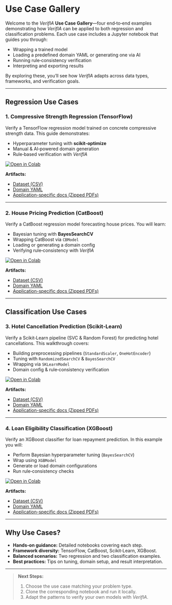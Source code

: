 # Use Case Gallery

Welcome to the *VerifIA* **Use Case Gallery**—four end‑to‑end examples demonstrating how *VerifIA* can be applied to both regression and classification problems. Each use case includes a Jupyter notebook that guides you through:

- Wrapping a trained model  
- Loading a predefined domain YAML or generating one via AI  
- Running rule‑consistency verification  
- Interpreting and exporting results  

By exploring these, you’ll see how *VerifIA* adapts across data types, frameworks, and verification goals.

---

## Regression Use Cases

### 1. Compressive Strength Regression (TensorFlow)

Verify a TensorFlow regression model trained on concrete compressive strength data. This guide demonstrates:

- Hyperparameter tuning with **scikit-optimize**  
- Manual & AI‑powered domain generation  
- Rule‑based verification with *VerifIA*  

[![Open in Colab](https://colab.research.google.com/assets/colab-badge.svg)](https://colab.research.google.com/drive/1Nsxkw2t29R7E9mBRT2tZmS_cP1cWOcno?usp=sharing)

**Artifacts:**

- [Dataset (CSV)](https://www.verifia.ca/assets/use-cases/data/concrete_compressive_strength.csv)  
- [Domain YAML](https://www.verifia.ca/assets/use-cases/domains/concrete_compressive_strength.yaml)  
- [Application-specific docs (Zipped PDFs)](https://www.verifia.ca/assets/use-cases/documents/concrete_compressive_strength.zip)   

---

### 2. House Pricing Prediction (CatBoost)

Verify a CatBoost regression model forecasting house prices. You will learn:

- Bayesian tuning with **BayesSearchCV**  
- Wrapping CatBoost via `CBModel`  
- Loading or generating a domain config  
- Verifying rule‑consistency with *VerifIA*  

[![Open in Colab](https://colab.research.google.com/assets/colab-badge.svg)](https://colab.research.google.com/drive/11wzH3sDB7NesU5d_6GKmL2xNqqCA8AzA?usp=sharing)

**Artifacts:**

- [Dataset (CSV)](https://www.verifia.ca/assets/use-cases/data/house_price.csv)  
- [Domain YAML](https://www.verifia.ca/assets/use-cases/domains/house_price.yaml)  
- [Application-specific docs (Zipped PDFs)](https://www.verifia.ca/assets/use-cases/documents/house_price.zip)  

---

## Classification Use Cases

### 3. Hotel Cancellation Prediction (Scikit‑Learn)

Verify a Scikit‑Learn pipeline (SVC & Random Forest) for predicting hotel cancellations. This walkthrough covers:

- Building preprocessing pipelines (`StandardScaler`, `OneHotEncoder`)  
- Tuning with `RandomizedSearchCV` & `BayesSearchCV`  
- Wrapping via `SKLearnModel`  
- Domain config & rule‑consistency verification  

[![Open in Colab](https://colab.research.google.com/assets/colab-badge.svg)](https://colab.research.google.com/drive/1zp1wOd7BiYW65GI0FAGRjMj4LwruXXYB?usp=sharing)

**Artifacts:**

- [Dataset (CSV)](https://www.verifia.ca/assets/use-cases/data/hotel_cancellation.csv)  
- [Domain YAML](https://www.verifia.ca/assets/use-cases/domains/hotel_cancellation.yaml) 
- [Application-specific docs (Zipped PDFs)](https://www.verifia.ca/assets/use-cases/documents/hotel_cancellation.zip)  
 
---

### 4. Loan Eligibility Classification (XGBoost)

Verify an XGBoost classifier for loan repayment prediction. In this example you will:

- Perform Bayesian hyperparameter tuning (`BayesSearchCV`)  
- Wrap using `XGBModel`  
- Generate or load domain configurations  
- Run rule‑consistency checks  

[![Open in Colab](https://colab.research.google.com/assets/colab-badge.svg)](https://colab.research.google.com/drive/1R8y2YSBLkUWcA25jt8cORY9cy5oLd7_m?usp=sharing)

**Artifacts:**

- [Dataset (CSV)](https://www.verifia.ca/assets/use-cases/data/loan_eligibility.csv)  
- [Domain YAML](https://www.verifia.ca/assets/use-cases/domains/loan_eligibility.yaml)  
- [Application-specific docs (Zipped PDFs)](https://www.verifia.ca/assets/use-cases/documents/loan_eligibility.zip)  
 
---

## Why Use Cases?

- **Hands‑on guidance:** Detailed notebooks covering each step.  
- **Framework diversity:** TensorFlow, CatBoost, Scikit‑Learn, XGBoost.  
- **Balanced scenarios:** Two regression and two classification examples.  
- **Best practices:** Tips on tuning, domain setup, and result interpretation.

---

> **Next Steps:**  
> 1. Choose the use case matching your problem type.  
> 2. Clone the corresponding notebook and run it locally.  
> 3. Adapt the patterns to verify your own models with *VerifIA*.
